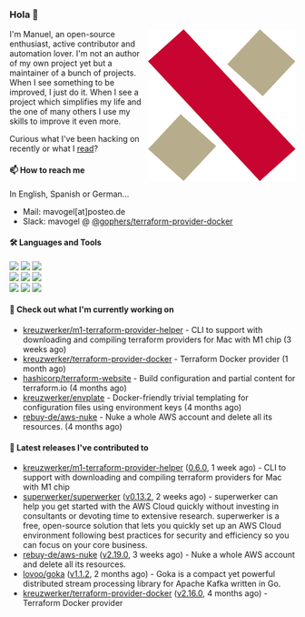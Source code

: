 ### Hola 👋

<img align="right" src="https://raw.githubusercontent.com/kreuzwerkerbot/kreuzwerkerbot/master/assets/xw.png" width="260">

I'm Manuel, an open-source enthusiast, active contributor and automation lover. I'm not an author of my own project 
yet but a maintainer of a bunch of projects. When I see something to be improved, I just do it. When I see a project
which simplifies my life and the one of many others I use my skills to improve it even more.

Curious what I've been hacking on recently or what I [read](https://www.goodreads.com/user/show/128554892-manuel-vogel)?

#### 📫 How to reach me
In English, Spanish or German...

- Mail: mavogel[at]posteo.de
- Slack: mavogel @ [@gophers/terraform-provider-docker](https://gophers.slack.com/archives/C01G9TN5V36)

#### 🛠 Languages and Tools
<p>

  <code><img width="10%" src="https://www.vectorlogo.zone/logos/golang/golang-horizontal.svg"></code>
  <code><img width="10%" src="https://www.vectorlogo.zone/logos/typescriptlang/typescriptlang-official.svg"></code>
  <code><img width="10%" src="https://www.vectorlogo.zone/logos/nodejs/nodejs-horizontal.svg"></code>
  <br />
  <code><img width="10%" src="https://www.vectorlogo.zone/logos/amazon_aws/amazon_aws-ar21.svg"></code>
  <code><img width="10%" src="https://www.vectorlogo.zone/logos/terraformio/terraformio-ar21.svg"></code>
  <code><img width="10%" src="https://www.vectorlogo.zone/logos/gnu_bash/gnu_bash-ar21.svg"></code>
  <br />
  <code><img width="10%" src="https://www.vectorlogo.zone/logos/kubernetes/kubernetes-ar21.svg"></code>
  <code><img width="10%" src="https://www.vectorlogo.zone/logos/docker/docker-ar21.svg"></code>
  <code><img width="10%" src="https://www.vectorlogo.zone/logos/containerdio/containerdio-ar21.svg"></code>
  <br />
 
</p>

#### 👷 Check out what I'm currently working on

- [kreuzwerker/m1-terraform-provider-helper](https://github.com/kreuzwerker/m1-terraform-provider-helper) - CLI to support with downloading and compiling terraform providers for Mac with M1 chip (3 weeks ago)
- [kreuzwerker/terraform-provider-docker](https://github.com/kreuzwerker/terraform-provider-docker) - Terraform Docker provider (1 month ago)
- [hashicorp/terraform-website](https://github.com/hashicorp/terraform-website) - Build configuration and partial content for terraform.io (4 months ago)
- [kreuzwerker/envplate](https://github.com/kreuzwerker/envplate) - Docker-friendly trivial templating for configuration files using environment keys (4 months ago)
- [rebuy-de/aws-nuke](https://github.com/rebuy-de/aws-nuke) - Nuke a whole AWS account and delete all its resources. (4 months ago)

#### 🔭 Latest releases I've contributed to

- [kreuzwerker/m1-terraform-provider-helper](https://github.com/kreuzwerker/m1-terraform-provider-helper) ([0.6.0](https://github.com/kreuzwerker/m1-terraform-provider-helper/releases/tag/0.6.0), 1 week ago) - CLI to support with downloading and compiling terraform providers for Mac with M1 chip
- [superwerker/superwerker](https://github.com/superwerker/superwerker) ([v0.13.2](https://github.com/superwerker/superwerker/releases/tag/v0.13.2), 2 weeks ago) - superwerker can help you get started with the AWS Cloud quickly without investing in consultants or devoting time to extensive research. superwerker is a free, open-source solution that lets you quickly set up an AWS Cloud environment following best practices for security and efficiency so you can focus on your core business. 
- [rebuy-de/aws-nuke](https://github.com/rebuy-de/aws-nuke) ([v2.19.0](https://github.com/rebuy-de/aws-nuke/releases/tag/v2.19.0), 3 weeks ago) - Nuke a whole AWS account and delete all its resources.
- [lovoo/goka](https://github.com/lovoo/goka) ([v1.1.2](https://github.com/lovoo/goka/releases/tag/v1.1.2), 2 months ago) - Goka is a compact yet powerful distributed stream processing library for Apache Kafka written in Go.
- [kreuzwerker/terraform-provider-docker](https://github.com/kreuzwerker/terraform-provider-docker) ([v2.16.0](https://github.com/kreuzwerker/terraform-provider-docker/releases/tag/v2.16.0), 4 months ago) - Terraform Docker provider



